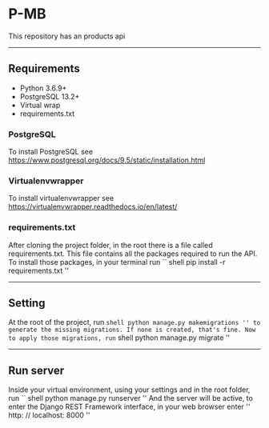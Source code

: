 # P-MB

This repository has an products api

----

## Requirements

* Python 3.6.9+
* PostgreSQL 13.2+
* Virtual wrap
* requirements.txt

### PostgreSQL
To install PostgreSQL see https://www.postgresql.org/docs/9.5/static/installation.html

### Virtualenvwrapper

To install virtualenvwrapper see https://virtualenvwrapper.readthedocs.io/en/latest/

### requirements.txt
After cloning the project folder, in the root there is a file called requirements.txt. This file contains all the packages required to run the API. To install those packages, in your terminal run
`` shell
pip install -r requirements.txt
''

----

## Setting

At the root of the project, run
`` shell
python manage.py makemigrations
''
to generate the missing migrations. If none is created, that's fine. Now to apply those migrations, run
`` shell
python manage.py migrate
''

----

## Run server

Inside your virtual environment, using your settings and in the root folder, run
`` shell
python manage.py runserver
''
And the server will be active, to enter the Django REST Framework interface, in your web browser enter
''
http: // localhost: 8000
''